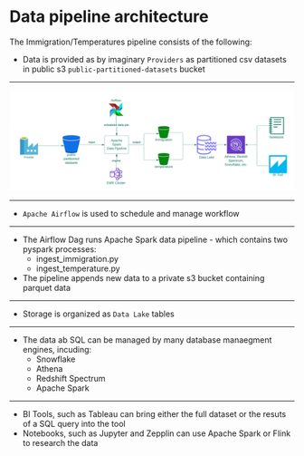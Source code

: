 # Data pipeline architecture

The Immigration/Temperatures pipeline consists of the following:
- Data is provided as by imaginary `Providers` as partitioned csv datasets in public s3 `public-partitioned-datasets` bucket

--- 
![Data Pipeline Architecture](architecture_background.png)

---

- `Apache Airflow` is used to schedule and manage workflow

---

- The Airflow Dag runs Apache Spark data pipeline - which contains two pyspark processes:
  - ingest_immigration.py
  - ingest_temperature.py
- The pipeline appends new data to a private s3 bucket containing parquet data

---

- Storage is organized as `Data Lake` tables

--- 

- The data ab SQL can be managed by many database manaegment engines, incuding:
  - Snowflake
  - Athena
  - Redshift Spectrum
  - Apache Spark

---

- BI Tools, such as Tableau can bring either the full dataset or the resuts of a SQL query into the tool
- Notebooks, such as Jupyter and Zepplin can use Apache Spark or Flink to research the data


